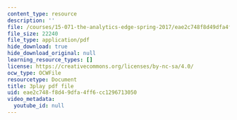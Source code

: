```yaml
---
content_type: resource
description: ''
file: /courses/15-071-the-analytics-edge-spring-2017/eae2c748f8d49dfa4ff6cc1296713050_ozQJncmJYk.pdf
file_size: 22240
file_type: application/pdf
hide_download: true
hide_download_original: null
learning_resource_types: []
license: https://creativecommons.org/licenses/by-nc-sa/4.0/
ocw_type: OCWFile
resourcetype: Document
title: 3play pdf file
uid: eae2c748-f8d4-9dfa-4ff6-cc1296713050
video_metadata:
  youtube_id: null
---
```

